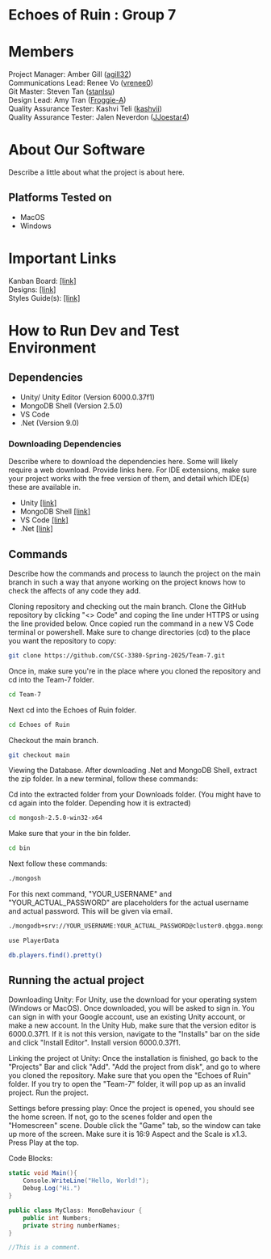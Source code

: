 # Echoes of Ruin : Group 7
# Members
Project Manager: Amber Gill ([agill32](https://github.com/agill32))\
Communications Lead: Renee Vo ([vrenee0](https://github.com/vrenee0))\
Git Master: Steven Tan ([stanlsu](https://github.com/stanlsu))\
Design Lead: Amy Tran ([Froggie-A](https://github.com/Froggie-A))\
Quality Assurance Tester: Kashvi Teli ([kashvii](https://github.com/kashvii-1))\
Quality Assurance Tester: Jalen Neverdon ([JJoestar4](https://github.com/JJoestar4))

# About Our Software

Describe a little about what the project is about here.

## Platforms Tested on
- MacOS
- Windows

# Important Links
Kanban Board: [[link]](https://github.com/orgs/CSC-3380-Spring-2025/projects/15)\
Designs: [[link]](https://drive.google.com/drive/folders/1ehqeFgpFYq9sNc9cmNqDLMn-iJhndK-l?usp=sharing)\
Styles Guide(s): [[link]](https://google.github.io/styleguide/csharp-style.html)

# How to Run Dev and Test Environment

## Dependencies
- Unity/ Unity Editor (Version 6000.0.37f1)
- MongoDB Shell (Version 2.5.0)
- VS Code
- .Net (Version 9.0)

### Downloading Dependencies
Describe where to download the dependencies here. Some will likely require a web download. Provide links here. For IDE extensions, make sure your project works with the free version of them, and detail which IDE(s) these are available in. 

- Unity [[link]](https://unity.com/download)
- MongoDB Shell [[link]](https://www.mongodb.com/try/download/shell)
- VS Code [[link]](https://code.visualstudio.com/Download)
- .Net [[link]](https://dotnet.microsoft.com/en-us/download/dotnet)

## Commands
Describe how the commands and process to launch the project on the main branch in such a way that anyone working on the project knows how to check the affects of any code they add.

Cloning repository and checking out the main branch.
Clone the GitHub repository by clicking "<> Code" and coping the line under HTTPS or using the line provided below. Once copied run the command in a new VS Code terminal or powershell. Make sure to change directories (cd) to the place you want the repository to copy:
```sh
git clone https://github.com/CSC-3380-Spring-2025/Team-7.git
```

Once in, make sure you're in the place where you cloned the repository and cd into the Team-7 folder.
```sh
cd Team-7
```

Next cd into the Echoes of Ruin folder.
```sh
cd Echoes of Ruin
```

Checkout the main branch.
```sh
git checkout main
```

Viewing the Database. After downloading .Net and MongoDB Shell, extract the zip folder. In a new terminal, follow these commands:

Cd into the extracted folder from your Downloads folder. (You might have to cd again into the folder. Depending how it is extracted)
```sh
cd mongosh-2.5.0-win32-x64
```

Make sure that your in the bin folder.
```sh
cd bin
```

Next follow these commands:
```sh
./mongosh
```

For this next command, "YOUR_USERNAME" and "YOUR_ACTUAL_PASSWORD" are placeholders for the actual username and actual password. This will be given via email.
```sh
./mongodb+srv://YOUR_USERNAME:YOUR_ACTUAL_PASSWORD@cluster0.qbgga.mongodb.net/
```

```sh
use PlayerData
```

```sh
db.players.find().pretty()
```

## Running the actual project

Downloading Unity:
For Unity, use the download for your operating system (Windows or MacOS). Once downloaded, you will be asked to sign in. You can sign in with your Google account, use an existing Unity account, or make a new account. In the Unity Hub, make sure that the version editor is 6000.0.37f1. If it is not this version, navigate to the "Installs" bar on the side and click "Install Editor". Install version 6000.0.37f1.

Linking the project ot Unity:
Once the installation is finished, go back to the "Projects" Bar and click "Add". "Add the project from disk", and go to where you cloned the repository. Make sure that you open the "Echoes of Ruin" folder. If you try to open the "Team-7" folder, it will pop up as an invalid project. Run the project.

Settings before pressing play:
Once the project is opened, you should see the home screen. If not, go to the scenes folder and open the "Homescreen" scene. Double click the "Game" tab, so the window can take up more of the screen. Make sure it is 16:9 Aspect and the Scale is x1.3.
Press Play at the top. 


Code Blocks:

```c#
static void Main(){
	Console.WriteLine("Hello, World!");
	Debug.Log("Hi.")
}
```

```c#
public class MyClass: MonoBehaviour {
	public int Numbers;
	private string numberNames;
}
```



```c#
//This is a comment.
```
